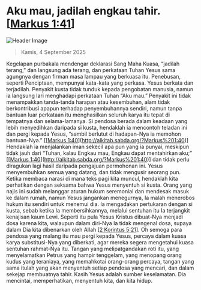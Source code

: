 
# Aku mau, jadilah engkau tahir. [[Markus 1:41](http://alkitab.sabda.org/?Markus%201:41)]

![Header Image](https://alkitab.app/slice/sunrise.jpg)

> Kamis, 4 September 2025

Kegelapan purbakala mendengar deklarasi Sang Maha Kuasa, “jadilah terang,” dan langsung ada terang, dan perkataan Tuhan Yesus sama agungnya dengan firman masa lampau yang berkuasa itu. Penebusan, seperti Penciptaan, mempunyai kata-kata yang perkasa. Yesus berkata dan terjadilah. Penyakit kusta tidak tunduk kepada pengobatan manusia, namun ia langsung lari menghadapi perkataan Tuhan “Aku mau.” Penyakit ini tidak menampakkan tanda-tanda harapan atau kesembuhan, alam tidak berkontribusi apapun terhadap penyembuhannya sendiri, namun tanpa bantuan luar perkataan itu menghasilkan seluruh karya itu tepat di tempatnya dan selama-lamanya. Si pendosa berada dalam keadaan yang lebih menyedihkan daripada si kusta, hendaklah ia mencontoh teladan ini dan pergi kepada Yesus, “sambil berlutut di hadapan-Nya ia memohon bantuan-Nya.” [[[Markus 1:40](http://alkitab.sabda.org/?Markus%201:40)](http://alkitab.sabda.org/?Markus%201:40)] Hendaklah ia menjalankan iman sekecil apa pun yang ia punyai, meskipun tidak jauh dari “Tuhan, kalau Engkau mau, Engkau dapat mentahirkan aku;” [[[Markus 1:40](http://alkitab.sabda.org/?Markus%201:40)](http://alkitab.sabda.org/?Markus%201:40)] dan tidak perlu diragukan lagi hasil daripada pengajuan permohonan ini. Yesus menyembuhkan semua yang datang, dan tidak mengusir seorang pun. Ketika membaca narasi di mana teks pagi kita muncul, hendaklah kita perhatikan dengan seksama bahwa Yesus menyentuh si kusta. Orang yang najis ini sudah melanggar aturan hukum seremonial dan mendesak masuk ke dalam rumah, namun Yesus jangankan menegurnya, Ia malah menerobos hukum itu sendiri untuk menemui dia. Ia mengadakan pertukaran dengan si kusta, sebab ketika Ia membersihkannya, melalui sentuhan itu Ia terjangkit kenajisan kaum Lewi. Seperti itu pula Yesus Kristus dibuat-Nya menjadi dosa karena kita, walaupun dalam diri-Nya Ia tidak mengenal dosa, supaya dalam Dia kita dibenarkan oleh Allah [[2 Korintus 5:21](http://alkitab.sabda.org/?2%20Korintus%205:21)]. Oh semoga para pendosa yang malang itu mau pergi kepada Yesus, percaya dalam kuasa karya substitusi-Nya yang diberkati, agar mereka segera mengetahui kuasa sentuhan rahmat-Nya itu. Tangan yang melipatgandakan roti itu, yang menyelamatkan Petrus yang hampir tenggelam, yang menopang orang kudus yang teraniaya, yang memahkotai orang-orang percaya, tangan yang sama itulah yang akan menyentuh setiap pendosa yang mencari, dan dalam sekejap membuatnya tahir. Kasih Yesus adalah sumber keselamatan. Dia mencintai, memperhatikan, menyentuh kita, dan kita hidup.
    